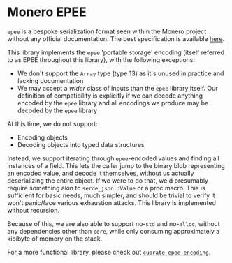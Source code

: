 # Monero EPEE

`epee` is a bespoke serialization format seen within the Monero project without
any official documentation. The best specification is available [here](
  https://github.com/jeffro256/serde_epee/tree/cbebe75475fb2c6073f7b2e058c88ceb2531de17PORTABLE_STORAGE.md
).

This library implements the `epee` 'portable storage' encoding (itself referred
to as EPEE throughout this library), with the following exceptions:
- We don't support the `Array` type (type 13) as it's unused in practice and
  lacking documentation
- We may accept a _wider_ class of inputs than the `epee` library itself. Our
  definition of compatibility is explicitly if we can decode anything encoded
  by the `epee` library and all encodings we produce may be decoded by the
  `epee` library

At this time, we do not support:
- Encoding objects
- Decoding objects into typed data structures

Instead, we support iterating through `epee`-encoded values and finding all
instances of a field. This lets the caller jump to the binary blob representing
an encoded value, and decode it themselves, without us actually deserializing
the entire object. If we were to do that, we'd presumably require something
akin to `serde_json::Value` or a proc macro. This is sufficient for basic
needs, much simpler, and should be trivial to verify it won't panic/face
various exhaustion attacks. This library is implemented without recursion.

Because of this, we are also able to support no-`std` and no-`alloc`, without
any dependencies other than `core`, while only consuming approximately a
kibibyte of memory on the stack.

For a more functional library, please check out
[`cuprate-epee-encoding`](
  https://github.com/cuprate/cuprate/tree/9c2c942d2fcf26ed8916dc3f9be6db43d8d2ae78/net/epee-encoding
).
